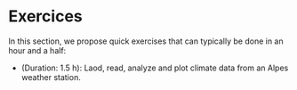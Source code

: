 # Exercices

In this section, we propose quick exercises that can typically be done in an hour and a half:

* [](DATA:tutorial:tempData) (Duration: 1.5 h): Laod, read, analyze and plot climate data from an Alpes weather station.
